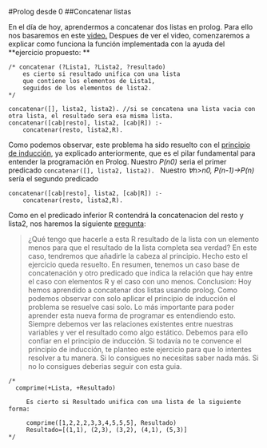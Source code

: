 #Prolog desde 0
##Concatenar listas

En el día de hoy, aprendermos a concatenar dos listas en prolog. Para ello nos basaremos en este [video.]( https://www.youtube.com/watch?v=JqQNd6uFuLs)
Despues de ver el video, comenzaremos a explicar como funciona la función implementada con la ayuda del **ejercicio propuesto: **

```
/* concatenar (?Lista1, ?Lista2, ?resultado)
	es cierto si resultado unifica con una lista
	que contiene los elementos de Lista1,
	seguidos de los elementos de lista2.
*/

concatenar([], lista2, lista2). //si se concatena una lista vacia con otra lista, el resultado sera esa misma lista.
concatenar([cab|resto], lista2, [cab|R]) :- 
	concatenar(resto, lista2,R).
```

Como podemos observar, este problema ha sido resuelto con el [principio de inducción](https://github.com/Jose-JGC/rc1920-1/blob/master/PrologDesde0.md), ya explicado anteriormente, que es el pilar fundamental
para entender la programación en Prolog.
Nuestro *P(n0)* seria el primer predicado ```concatenar([], lista2, lista2). ```
Nuestro *∀n>n0, P(n-1)->P(n)* sería el segundo predicado 
```
concatenar([cab|resto], lista2, [cab|R]) :- 
	concatenar(resto, lista2,R).	
```
Como en el predicado inferior R contendrá la concatenacion del resto y lista2, nos haremos la siguiente [pregunta](https://youtu.be/JqQNd6uFuLs?t=286):
> ¿Qué tengo que hacerle a esta R resultado de la lista con un elemento menos para que el resultado de la lista completa sea verdad?
En este caso, tendremos que añadirle la cabeza al principio.
Hecho esto el ejercicio queda resuelto. En resumen, tenemos un caso base de concatenación y otro predicado que indica la relación que hay entre el caso con elementos R y el caso con uno menos.
Conclusion: Hoy hemos aprendido a concatenar dos listas usando prolog. Como podemos observar con solo aplicar el principio de inducción el problema se resuelve casi solo.
Lo más importante para poder aprender esta nueva forma de programar es entendiendo esto. Siempre debemos ver las relaciones existentes entre nuestras variables y ver el resultado
como algo estático. Debemos para ello confiar en el principio de inducción. Si todavía no te convence el principio de inducción, te planteo este ejercicio para que lo intentes resolver a tu manera.
Si lo consigues no necesitas saber nada más. Si no lo consigues deberias seguir con esta guia.

```
/*
  comprime(+Lista, +Resultado)
    
	 Es cierto si Resultado unifica con una lista de la siguiente forma:
     
     comprime([1,2,2,2,3,3,4,5,5,5], Resultado)
     Resultado=[(1,1), (2,3), (3,2), (4,1), (5,3)]
*/
```

